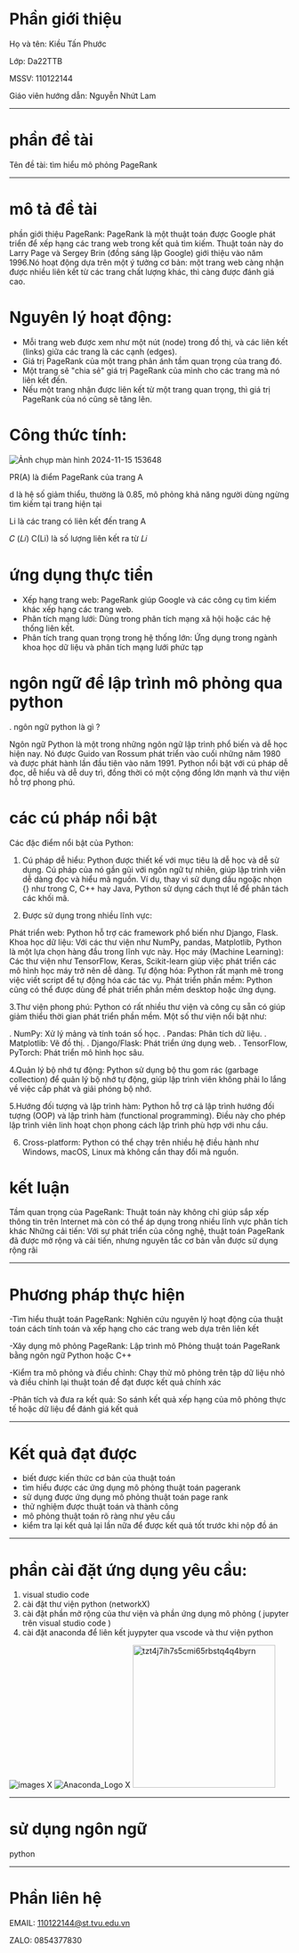 # Phần giới thiệu
Họ và tên: Kiều Tấn Phước

Lớp: Da22TTB

MSSV: 110122144

Giáo viên hướng dẫn: Nguyễn Nhứt Lam
_______________________________________
# phần đề tài
Tên đề tài: tìm hiểu mô phỏng PageRank
______________________________________
# mô tả đề tài
phần giới thiệu PageRank:
PageRank là một thuật toán được Google phát triển để xếp hạng các trang web trong kết quả tìm kiếm. Thuật toán này do Larry Page và Sergey Brin (đồng sáng lập Google) giới thiệu vào năm 1996.Nó hoạt động dựa trên một ý tưởng cơ bản: một trang web càng nhận được 
nhiều liên kết từ các trang chất lượng khác, thì càng được đánh giá cao.
# Nguyên lý hoạt động:
- Mỗi trang web được xem như một nút (node) trong đồ thị, và các liên kết (links) giữa các trang là các cạnh (edges).
- Giá trị PageRank của một trang phản ánh tầm quan trọng của trang đó.
- Một trang sẽ "chia sẻ" giá trị PageRank của mình cho các trang mà nó liên kết đến.
- Nếu một trang nhận được liên kết từ một trang quan trọng, thì giá trị PageRank của nó cũng sẽ tăng lên.
# Công thức tính:
​![Ảnh chụp màn hình 2024-11-15 153648](https://github.com/user-attachments/assets/53652db6-9a56-475a-a620-fc182609d311)

PR(A) là điểm PageRank của trang A

d là hệ số giảm thiểu, thường là 0.85, mô phỏng khả năng người dùng ngừng tìm kiếm tại trang hiện tại

Li là các trang có liên kết đến trang A

𝐶 (𝐿𝑖) C(Li) là số lượng liên kết ra từ 𝐿𝑖
# ứng dụng thực tiển

- Xếp hạng trang web: PageRank giúp Google và các công cụ tìm kiếm khác xếp hạng các trang web.
- Phân tích mạng lưới: Dùng trong phân tích mạng xã hội hoặc các hệ thống liên kết.
- Phân tích trang quan trọng trong hệ thống lớn: Ứng dụng trong ngành khoa học dữ liệu và phân tích mạng lưới phức tạp

# ngôn ngữ để lập trình mô phỏng qua python
. ngôn ngữ python là gì ?

Ngôn ngữ Python là một trong những ngôn ngữ lập trình phổ biến và dễ học hiện nay. Nó được Guido van Rossum phát triển vào cuối những năm 1980 và được phát hành lần đầu tiên vào năm 1991. Python nổi bật với cú pháp dễ đọc, dễ hiểu và dễ duy trì, đồng thời có một cộng đồng lớn mạnh và thư viện hỗ trợ phong phú.
# các cú pháp nổi bật

Các đặc điểm nổi bật của Python:
1. Cú pháp dễ hiểu: Python được thiết kế với mục tiêu là dễ học và dễ sử dụng. Cú pháp của nó gần gũi với ngôn ngữ tự nhiên, giúp lập trình viên dễ dàng đọc và hiểu mã nguồn. Ví dụ, thay vì sử dụng dấu ngoặc nhọn {} như trong C, C++ hay Java, Python sử dụng cách thụt lề để phân tách các khối mã.

2. Được sử dụng trong nhiều lĩnh vực:

Phát triển web: Python hỗ trợ các framework phổ biến như Django, Flask.
Khoa học dữ liệu: Với các thư viện như NumPy, pandas, Matplotlib, Python là một lựa chọn hàng đầu trong lĩnh vực này.
Học máy (Machine Learning): Các thư viện như TensorFlow, Keras, Scikit-learn giúp việc phát triển các mô hình học máy trở nên dễ dàng.
Tự động hóa: Python rất mạnh mẽ trong việc viết script để tự động hóa các tác vụ.
Phát triển phần mềm: Python cũng có thể được dùng để phát triển phần mềm desktop hoặc ứng dụng.

3.Thư viện phong phú: Python có rất nhiều thư viện và công cụ sẵn có giúp giảm thiểu thời gian phát triển phần mềm. Một số thư viện nổi bật như:

. NumPy: Xử lý mảng và tính toán số học.
. Pandas: Phân tích dữ liệu.
. Matplotlib: Vẽ đồ thị.
. Django/Flask: Phát triển ứng dụng web.
. TensorFlow, PyTorch: Phát triển mô hình học sâu.

4.Quản lý bộ nhớ tự động: Python sử dụng bộ thu gom rác (garbage collection) để quản lý bộ nhớ tự động, giúp lập trình viên không phải lo lắng về việc cấp phát và giải phóng bộ nhớ.

5.Hướng đối tượng và lập trình hàm: Python hỗ trợ cả lập trình hướng đối tượng (OOP) và lập trình hàm (functional programming). Điều này cho phép lập trình viên linh hoạt chọn phong cách lập trình phù hợp với nhu cầu.

6. Cross-platform: Python có thể chạy trên nhiều hệ điều hành như Windows, macOS, Linux mà không cần thay đổi mã nguồn.



 # kết luận
Tầm quan trọng của PageRank: Thuật toán này không chỉ giúp sắp xếp thông tin trên Internet mà còn có thể áp dụng trong nhiều lĩnh vực phân tích khác
Những cải tiến: Với sự phát triển của công nghệ, thuật toán PageRank đã được mở rộng và cải tiến, nhưng nguyên tắc cơ bản vẫn được sử dụng rộng rãi
___________________________________________________________________________________________________________________________________________

# Phương pháp thực hiện

-Tìm hiểu thuật toán PageRank: Nghiên cứu nguyên lý  hoạt động của thuật toán cách tính toán và xếp hạng cho các trang web dựa trên liên kết 

-Xây dụng mô phỏng PageRank: Lập trình mô Phỏng thuật toán PageRank bằng ngôn ngữ Python hoặc C++

-Kiểm tra mô phỏng và điều chỉnh: Chạy thử mô phỏng trên tập dữ liệu nhỏ và điều chỉnh lại thuật toán để đạt được kết quả chính xác 

-Phân tích và đưa ra kết quả: So sánh kết quả xếp hạng của mô phỏng thực tế hoặc dữ liệu để đánh giá kết quả

___________________________________________________________________________________________________________________________________________
# Kết quả đạt được 
- biết được kiến thức cơ bản của thuật toán
- tìm hiểu được các ứng dụng mô phỏng thuật toán pagerank
- sử dụng được ứng dụng mô phỏng thuật toán page rank
- thử nghiệm được thuật toán và thành công
- mô phỏng thuật toán rõ ràng như yêu cầu
- kiểm tra lại kết quả lại lần nữa để được kết quả tốt trước khi nộp đồ án
____________________________________________________________________________________________________________________________________________
# phần cài đặt ứng dụng yêu cầu:
1. visual studio code
2. cài đặt thư viện python (networkX)
3. cài đặt phần mở rộng của thư viện và phần ứng dụng mô phỏng ( jupyter trên visual studio code )
4. cài đặt anaconda để liên kết juypyter qua vscode và thư viện python

![images](https://github.com/user-attachments/assets/b9f999ac-fcf1-4b51-9def-73e8053ed6d8)   X 
![Anaconda_Logo](https://github.com/user-attachments/assets/bb793625-307f-40d7-9c4a-15438ceaccdc)    X
<img width="256" alt="tzt4j7ih7s5cmi65rbstq4q4byrn" src="https://github.com/user-attachments/assets/4805a919-9787-45a4-a4cd-4fd031ae7dd3">

_______________________________________________________________________________________________________________________
# sử dụng ngôn ngữ
python
____________________________________________________________________________________________________________________________________________
# Phần liên hệ
EMAIL: 110122144@st.tvu.edu.vn

ZALO: 0854377830 

​

